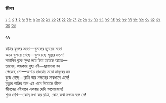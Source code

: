 ### জীবন   
[১](2.10.0.jeebon-1.md) [২](2.10.1.jeebon-2.md) [৩](2.10.2.jeebon-3.md) [৪](2.10.3.jeebon-4.md) [৫](2.10.4.jeebon-5.md) [৬](2.10.5.jeebon-6.md) [৭](2.10.6.jeebon-7.md) [৮](2.10.7.jeebon-8.md) [৯](2.10.8.jeebon-9.md) [১০](2.10.9.jeebon-10.md) [১১](2.10.10.jeebon-11.md) [১২](2.10.11.jeebon-12.md) [১৩](2.10.12.jeebon-13.md) [১৪](2.10.13.jeebon-14.md) [১৫](2.10.14.jeebon-15.md) [১৬](2.10.15.jeebon-16.md) [১৭](2.10.16.jeebon-17.md) [১৮](2.10.17.jeebon-18.md) [১৯](2.10.18.jeebon-19.md) [২০](2.10.19.jeebon-20.md) [২১](2.10.20.jeebon-21.md) [২২](2.10.21.jeebon-22.md) [২৩](2.10.22.jeebon-23.md) [২৪](2.10.23.jeebon-24.md) [২৫](2.10.24.jeebon-25.md) [২৬](2.10.25.jeebon-26.md) [২৭](2.10.26.jeebon-27.md) [২৮](2.10.27.jeebon-28.md) [২৯](2.10.28.jeebon-29.md) [৩০](2.10.29.jeebon-30.md) [৩১](2.10.30.jeebon-31.md) [৩২](2.10.31.jeebon-32.md) [৩৩](2.10.32.jeebon-33.md) [৩৪](2.10.33.jeebon-34.md)
#### ২২
রাত্রির ফুলের মতো—ঘুমন্তের হৃদয়ের মতো  
অন্তর ঘুমায়ে গেছে—ঘুমায়েছে মৃত্যুর মতন!  
সারাদিন বুকে ক্ষুধা লয়ে চিতা হয়েছে আহত—  
তারপর, অন্ধকার গুহা এই—ছায়াভরা বন  
পেয়েছে সে!—অশান্ত হাওয়ার মতো মানুষের মন  
বুজে গেছে—রাত্রি আর নক্ষত্রের মাঝখানে এসে!  
মৃত্যুর শান্তির স্বাদ এই খানে দিতেছে জীবন  
জীবনের এইখানে একবার দেখি ভালোবেসে!  
শুনে দেখি—কোন্‌ কথা কয় রাত্রি, কোন্‌ কথা নক্ষত্র বলে সে!  